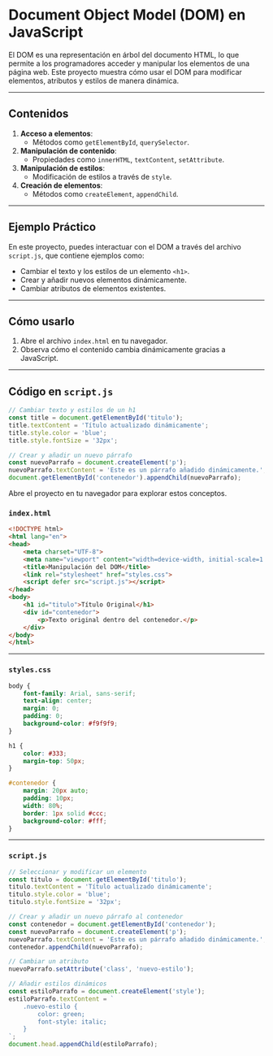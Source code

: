 # Document Object Model (DOM) en JavaScript

El DOM es una representación en árbol del documento HTML, lo que permite a los programadores acceder y manipular los elementos de una página web. Este proyecto muestra cómo usar el DOM para modificar elementos, atributos y estilos de manera dinámica.

---

## Contenidos

1. **Acceso a elementos**:
   - Métodos como `getElementById`, `querySelector`.
2. **Manipulación de contenido**:
   - Propiedades como `innerHTML`, `textContent`, `setAttribute`.
3. **Manipulación de estilos**:
   - Modificación de estilos a través de `style`.
4. **Creación de elementos**:
   - Métodos como `createElement`, `appendChild`.

---

## Ejemplo Práctico

En este proyecto, puedes interactuar con el DOM a través del archivo `script.js`, que contiene ejemplos como:

- Cambiar el texto y los estilos de un elemento `<h1>`.
- Crear y añadir nuevos elementos dinámicamente.
- Cambiar atributos de elementos existentes.

---

## Cómo usarlo

1. Abre el archivo `index.html` en tu navegador.
2. Observa cómo el contenido cambia dinámicamente gracias a JavaScript.

---

## Código en `script.js`

```javascript
// Cambiar texto y estilos de un h1
const title = document.getElementById('titulo');
title.textContent = 'Título actualizado dinámicamente';
title.style.color = 'blue';
title.style.fontSize = '32px';

// Crear y añadir un nuevo párrafo
const nuevoParrafo = document.createElement('p');
nuevoParrafo.textContent = 'Este es un párrafo añadido dinámicamente.';
document.getElementById('contenedor').appendChild(nuevoParrafo);
```

Abre el proyecto en tu navegador para explorar estos conceptos.

### `index.html`

```html
<!DOCTYPE html>
<html lang="en">
<head>
    <meta charset="UTF-8">
    <meta name="viewport" content="width=device-width, initial-scale=1.0">
    <title>Manipulación del DOM</title>
    <link rel="stylesheet" href="styles.css">
    <script defer src="script.js"></script>
</head>
<body>
    <h1 id="titulo">Título Original</h1>
    <div id="contenedor">
        <p>Texto original dentro del contenedor.</p>
    </div>
</body>
</html>
```

---

### `styles.css`

```css
body {
    font-family: Arial, sans-serif;
    text-align: center;
    margin: 0;
    padding: 0;
    background-color: #f9f9f9;
}

h1 {
    color: #333;
    margin-top: 50px;
}

#contenedor {
    margin: 20px auto;
    padding: 10px;
    width: 80%;
    border: 1px solid #ccc;
    background-color: #fff;
}
```

---

### `script.js`

```javascript
// Seleccionar y modificar un elemento
const titulo = document.getElementById('titulo');
titulo.textContent = 'Título actualizado dinámicamente';
titulo.style.color = 'blue';
titulo.style.fontSize = '32px';

// Crear y añadir un nuevo párrafo al contenedor
const contenedor = document.getElementById('contenedor');
const nuevoParrafo = document.createElement('p');
nuevoParrafo.textContent = 'Este es un párrafo añadido dinámicamente.';
contenedor.appendChild(nuevoParrafo);

// Cambiar un atributo
nuevoParrafo.setAttribute('class', 'nuevo-estilo');

// Añadir estilos dinámicos
const estiloParrafo = document.createElement('style');
estiloParrafo.textContent = `
    .nuevo-estilo {
        color: green;
        font-style: italic;
    }
`;
document.head.appendChild(estiloParrafo);
```
